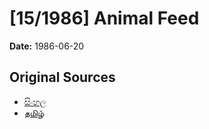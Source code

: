 # [15/1986] Animal Feed

**Date:** 1986-06-20

## Original Sources

- [සිංහල](https://documents.gov.lk/view/acts/1986/6/15-1986_S.pdf)
- [தமிழ்](https://documents.gov.lk/view/acts/1986/6/15-1986_T.pdf)
